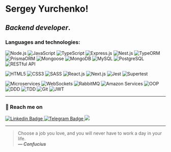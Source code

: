 # **Sergey Yurchenko**!
## *Backend developer*.

### Languages and technologies:

![Node.js](https://img.shields.io/badge/-Node.js-green)
![JavaScript](https://img.shields.io/badge/-JavaScript-yellow)
![TypeScript](https://img.shields.io/badge/-TypeScript-blue)
![Express.js](https://img.shields.io/badge/-Express.js-lightgrey)
![Nest.js](https://img.shields.io/badge/-Nest.js-red)
![TypeORM](https://img.shields.io/badge/-TypeORM-orange)
![PrismaORM](https://img.shields.io/badge/-PrismaORM-blueviolet)
![Mongoose](https://img.shields.io/badge/-Mongoose-purple)
![MongoDB](https://img.shields.io/badge/-MongoDB-green)
![MySQL](https://img.shields.io/badge/-MySQL-blue)
![PostgreSQL](https://img.shields.io/badge/-PostgreSQL-blue)
![RESTful API](https://img.shields.io/badge/-RESTful%20API-lightgrey)

![HTML5](https://img.shields.io/badge/-HTML5-orange)
![CSS3](https://img.shields.io/badge/-CSS3-blue)
![SASS](https://img.shields.io/badge/-SASS-pink)
![React.js](https://img.shields.io/badge/-React.js-blue)
![Next.js](https://img.shields.io/badge/-Next.js-lightgrey)
![Jest](https://img.shields.io/badge/-Jest-brightgreen)
![Supertest](https://img.shields.io/badge/-Supertest-yellowgreen)

![Microservices](https://img.shields.io/badge/-Microservices-brightgreen)
![WebSockets](https://img.shields.io/badge/-WebSockets-blue)
![RabbitMQ](https://img.shields.io/badge/-RabbitMQ-red)
![Amazon Services](https://img.shields.io/badge/-Amazon%20Services-orange)
![OOP](https://img.shields.io/badge/-OOP-blue)
![DDD](https://img.shields.io/badge/-DDD-green)
![TDD](https://img.shields.io/badge/-TDD-yellowgreen)
![Git](https://img.shields.io/badge/-Git-orange)
![JWT](https://img.shields.io/badge/-JWT-yellow)
<!--
### Languages and technologies:
![JavaScript](https://img.shields.io/badge/javascript-%23323330.svg?style=for-the-badge&logo=javascript&logoColor=%23F7DF1E)
![TypeScript](https://img.shields.io/badge/typescript-%23007ACC.svg?style=for-the-badge&logo=typescript&logoColor=white)

![NodeJS](https://img.shields.io/badge/node.js-6DA55F?style=for-the-badge&logo=node.js&logoColor=white)


![Nest.js](https://img.shields.io/badge/Nest.js-Framework-red)
![Badge](https://img.shields.io/badge/Express-Framework-green)


![HTML5](https://img.shields.io/badge/html5-%23E34F26.svg?style=for-the-badge&logo=html5&logoColor=white)
![CSS](https://img.shields.io/badge/-CSS-1572B6?style=for-the-badge&logo=css3)
![SASS](https://img.shields.io/badge/SASS-hotpink.svg?style=for-the-badge&logo=SASS&logoColor=white)
![jQuery](https://img.shields.io/badge/jquery-%230769AD.svg?style=for-the-badge&logo=jquery&logoColor=white)


![React](https://img.shields.io/badge/react-%2320232a.svg?style=for-the-badge&logo=react&logoColor=%2361DAFB)
![Redux](https://img.shields.io/badge/redux-%23593d88.svg?style=for-the-badge&logo=redux&logoColor=white)
![Next JS](https://img.shields.io/badge/Next-black?style=for-the-badge&logo=next.js&logoColor=white)
![NodeJS](https://img.shields.io/badge/node.js-6DA55F?style=for-the-badge&logo=node.js&logoColor=white)
![TypeScript](https://img.shields.io/badge/typescript-%23007ACC.svg?style=for-the-badge&logo=typescript&logoColor=white)

![PHP](https://img.shields.io/badge/php-%23777BB4.svg?style=for-the-badge&logo=php&logoColor=white)
![MySQL](https://img.shields.io/badge/mysql-%2300f.svg?style=for-the-badge&logo=mysql&logoColor=white)


-->
---
### :postbox: Reach me on
<div id = "badges">
<a href="https://www.linkedin.com/in/sergey-yurchenko-02176a221/">
<img src="https://img.shields.io/badge/-LinkedIn-blue?logo=linkedin" alt = "Linkedin Badge"/>
</a>
<a href="https://t.me/SergeyYurch">
<img src="https://img.shields.io/badge/-Telegram-blue?logo=telegram" alt = "Telegram Badge"/>
</a>
<a href="mailto:sergey.yurchenko.art@gmail.com">
<img src="https://img.shields.io/badge/-Gmail-red?logo=gmail" />
</a>
</div>


---

>Choose a job you love, and you will never have to work a day in your life.<br/>
***— Confucius***

<!--
**SergeyYurch/SergeyYurch** is a ✨ _special_ ✨ repository because its `README.md` (this file) appears on your GitHub profile.

Here are some ideas to get you started:

- 🔭 I’m currently working on ...
- 🌱 I’m currently learning ...
- 👯 I’m looking to collaborate on ...
- 🤔 I’m looking for help with ...
- 💬 Ask me about ...
- 📫 How to reach me: ...
- 😄 Pronouns: ...
- ⚡ Fun fact: ...
-->
